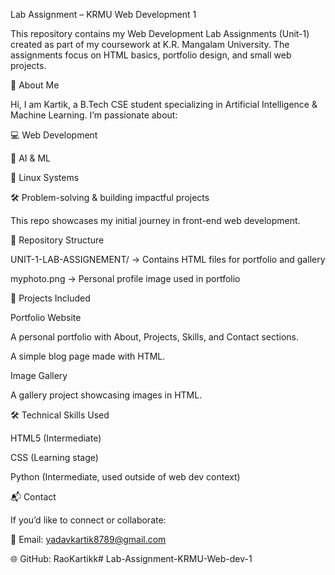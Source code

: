 Lab Assignment – KRMU Web Development 1

This repository contains my Web Development Lab Assignments (Unit-1) created as part of my coursework at K.R. Mangalam University. The assignments focus on HTML basics, portfolio design, and small web projects.

📌 About Me

Hi, I am Kartik, a B.Tech CSE student specializing in Artificial Intelligence & Machine Learning. I’m passionate about:

💻 Web Development

🤖 AI & ML

🐧 Linux Systems

🛠️ Problem-solving & building impactful projects

This repo showcases my initial journey in front-end web development.

📂 Repository Structure

UNIT-1-LAB-ASSIGNEMENT/ → Contains HTML files for portfolio and gallery

myphoto.png → Personal profile image used in portfolio

🚀 Projects Included

Portfolio Website

A personal portfolio with About, Projects, Skills, and Contact sections.

A simple blog page made with HTML.

Image Gallery

A gallery project showcasing images in HTML.


🛠️ Technical Skills Used

HTML5 (Intermediate)

CSS (Learning stage)

Python (Intermediate, used outside of web dev context)

📬 Contact

If you’d like to connect or collaborate:

📧 Email: [yadavkartik8789@gmail.com](malito:yadavkartik8789@gmail.com)

🌐 GitHub: RaoKartikk# Lab-Assignment-KRMU-Web-dev-1
